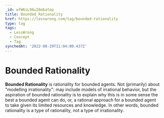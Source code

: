 ```yaml
---
_id: wfW6iL96u26mbatep
title: Bounded Rationality
href: https://lesswrong.com/tag/bounded-rationality
type: tag
tags:
  - LessWrong
  - Concept
  - Tag
synchedAt: '2022-08-29T11:04:00.437Z'
---
```

# Bounded Rationality

**Bounded Rationality** is rationality for bounded agents. Not (primarily) about "modelling irrationality": may include models of irrational behavior, but the aspiration of bounded rationality is to explain why this is in some sense the best a bounded agent can do, or, a rational approach for a bounded agent to take given its limited resources and knowledge. In other words, bounded rationality is a type of rationality, not a type of irrationality.